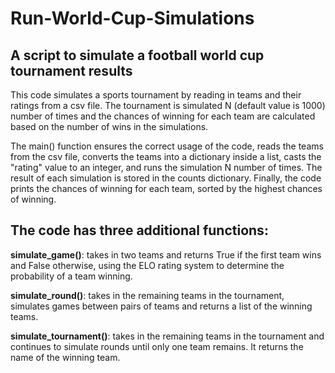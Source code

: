# Run-World-Cup-Simulations
## **A script to simulate a football world cup tournament results**

This code simulates a sports tournament by reading in teams and their ratings from a csv file. The tournament is simulated N (default value is 1000) number of times and the chances of winning for each team are calculated based on the number of wins in the simulations.

The main() function ensures the correct usage of the code, reads the teams from the csv file, converts the teams into a dictionary inside a list, casts the "rating" value to an integer, and runs the simulation N number of times. The result of each simulation is stored in the counts dictionary. Finally, the code prints the chances of winning for each team, sorted by the highest chances of winning.

## **The code has three additional functions:**

**simulate_game()**: takes in two teams and returns True if the first team wins and False otherwise, using the ELO rating system to determine the probability of a team winning.

**simulate_round()**: takes in the remaining teams in the tournament, simulates games between pairs of teams and returns a list of the winning teams.

**simulate_tournament()**: takes in the remaining teams in the tournament and continues to simulate rounds until only one team remains. It returns the name of the winning team.
